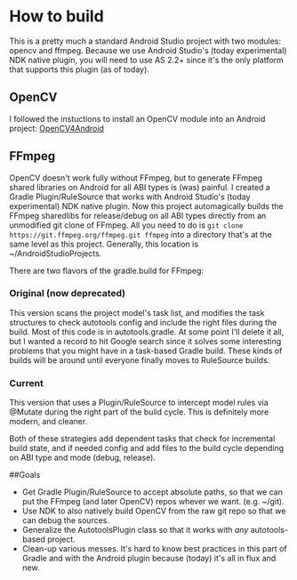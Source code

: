 # How to build

This is a pretty much a standard Android Studio project with two modules: opencv and ffmpeg. 
Because we use Android Studio's (today experimental) NDK native plugin, you will need to use AS 2.2+ since it's the only platform that supports this plugin (as of today).

## OpenCV

I followed the instuctions to install an OpenCV module into an Android project: [OpenCV4Android](http://docs.opencv.org/2.4/doc/tutorials/introduction/android_binary_package/O4A_SDK.html)

## FFmpeg

OpenCV doesn't work fully without FFmpeg, but to generate FFmpeg shared libraries on Android for all ABI types is (was) painful.  I created a Gradle Plugin/RuleSource that works with Android Studio's (today experimental) NDK native plugin.
Now this project automagically builds the FFmpeg sharedlibs for release/debug on all ABI types directly from an unmodified git clone of FFmpeg. All you need to do is `git clone https://git.ffmpeg.org/ffmpeg.git ffmpeg` into a directory that's at the same level as this project. Generally, this location is ~/AndroidStudioProjects.

There are two flavors of the gradle.build for FFmpeg:

### Original (now deprecated) 
This version scans the project model's task list, and modifies the task structures to check autotools config and include the right files during the build. Most of this code is in autotools.gradle. At some point I'll delete it all, but I wanted a record to hit Google search since it solves some interesting problems that you might have in a task-based Gradle build. These kinds of builds will be around until everyone finally moves to RuleSource builds.

### Current 
This version that uses a Plugin/RuleSource to intercept model rules via @Mutate during the right part of the build cycle. This is definitely more modern, and cleaner.

Both of these strategies add dependent tasks that check for incremental build state, and if needed config and add files to the build cycle depending on ABI type and mode (debug, release).

##Goals 
* Get Gradle Plugin/RuleSource to accept absolute paths, so that we can put the FFmpeg (and later OpenCV) repos whever we want. (e.g. ~/git).
* Use NDK to also natively build OpenCV from the raw git repo so that we can debug the sources.
* Generalize the AutotoolsPlugin class so that it works with *any* autotools-based project.
* Clean-up various messes. It's hard to know best practices in this part of Gradle and with the Android plugin because (today) it's all in flux and new.
